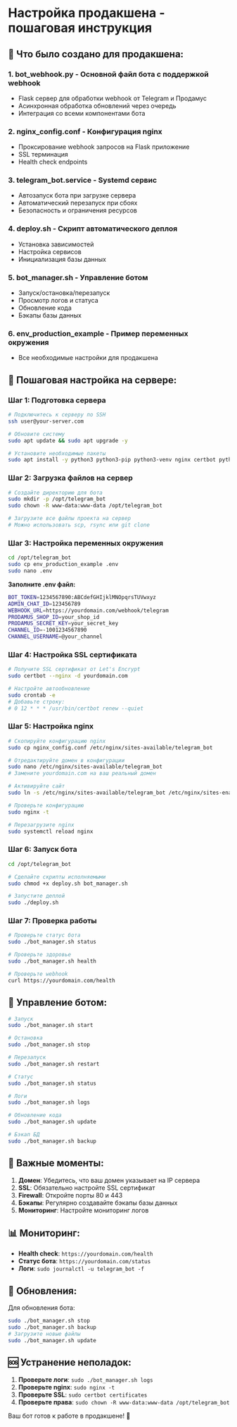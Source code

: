 # Настройка продакшена - пошаговая инструкция

## 🎯 Что было создано для продакшена:

### 1. **bot_webhook.py** - Основной файл бота с поддержкой webhook
- Flask сервер для обработки webhook от Telegram и Продамус
- Асинхронная обработка обновлений через очередь
- Интеграция со всеми компонентами бота

### 2. **nginx_config.conf** - Конфигурация nginx
- Проксирование webhook запросов на Flask приложение
- SSL терминация
- Health check endpoints

### 3. **telegram_bot.service** - Systemd сервис
- Автозапуск бота при загрузке сервера
- Автоматический перезапуск при сбоях
- Безопасность и ограничения ресурсов

### 4. **deploy.sh** - Скрипт автоматического деплоя
- Установка зависимостей
- Настройка сервисов
- Инициализация базы данных

### 5. **bot_manager.sh** - Управление ботом
- Запуск/остановка/перезапуск
- Просмотр логов и статуса
- Обновление кода
- Бэкапы базы данных

### 6. **env_production_example** - Пример переменных окружения
- Все необходимые настройки для продакшена

## 🚀 Пошаговая настройка на сервере:

### Шаг 1: Подготовка сервера
```bash
# Подключитесь к серверу по SSH
ssh user@your-server.com

# Обновите систему
sudo apt update && sudo apt upgrade -y

# Установите необходимые пакеты
sudo apt install -y python3 python3-pip python3-venv nginx certbot python3-certbot-nginx
```

### Шаг 2: Загрузка файлов на сервер
```bash
# Создайте директорию для бота
sudo mkdir -p /opt/telegram_bot
sudo chown -R www-data:www-data /opt/telegram_bot

# Загрузите все файлы проекта на сервер
# Можно использовать scp, rsync или git clone
```

### Шаг 3: Настройка переменных окружения
```bash
cd /opt/telegram_bot
sudo cp env_production_example .env
sudo nano .env
```

**Заполните .env файл:**
```bash
BOT_TOKEN=1234567890:ABCdefGHIjklMNOpqrsTUVwxyz
ADMIN_CHAT_ID=123456789
WEBHOOK_URL=https://yourdomain.com/webhook/telegram
PRODAMUS_SHOP_ID=your_shop_id
PRODAMUS_SECRET_KEY=your_secret_key
CHANNEL_ID=-1001234567890
CHANNEL_USERNAME=@your_channel
```

### Шаг 4: Настройка SSL сертификата
```bash
# Получите SSL сертификат от Let's Encrypt
sudo certbot --nginx -d yourdomain.com

# Настройте автообновление
sudo crontab -e
# Добавьте строку:
# 0 12 * * * /usr/bin/certbot renew --quiet
```

### Шаг 5: Настройка nginx
```bash
# Скопируйте конфигурацию nginx
sudo cp nginx_config.conf /etc/nginx/sites-available/telegram_bot

# Отредактируйте домен в конфигурации
sudo nano /etc/nginx/sites-available/telegram_bot
# Замените yourdomain.com на ваш реальный домен

# Активируйте сайт
sudo ln -s /etc/nginx/sites-available/telegram_bot /etc/nginx/sites-enabled/

# Проверьте конфигурацию
sudo nginx -t

# Перезагрузите nginx
sudo systemctl reload nginx
```

### Шаг 6: Запуск бота
```bash
cd /opt/telegram_bot

# Сделайте скрипты исполняемыми
sudo chmod +x deploy.sh bot_manager.sh

# Запустите деплой
sudo ./deploy.sh
```

### Шаг 7: Проверка работы
```bash
# Проверьте статус бота
sudo ./bot_manager.sh status

# Проверьте здоровье
sudo ./bot_manager.sh health

# Проверьте webhook
curl https://yourdomain.com/health
```

## 🔧 Управление ботом:

```bash
# Запуск
sudo ./bot_manager.sh start

# Остановка
sudo ./bot_manager.sh stop

# Перезапуск
sudo ./bot_manager.sh restart

# Статус
sudo ./bot_manager.sh status

# Логи
sudo ./bot_manager.sh logs

# Обновление кода
sudo ./bot_manager.sh update

# Бэкап БД
sudo ./bot_manager.sh backup
```

## 🚨 Важные моменты:

1. **Домен**: Убедитесь, что ваш домен указывает на IP сервера
2. **SSL**: Обязательно настройте SSL сертификат
3. **Firewall**: Откройте порты 80 и 443
4. **Бэкапы**: Регулярно создавайте бэкапы базы данных
5. **Мониторинг**: Настройте мониторинг логов

## 📊 Мониторинг:

- **Health check**: `https://yourdomain.com/health`
- **Статус бота**: `https://yourdomain.com/status`
- **Логи**: `sudo journalctl -u telegram_bot -f`

## 🔄 Обновления:

Для обновления бота:
```bash
sudo ./bot_manager.sh stop
sudo ./bot_manager.sh backup
# Загрузите новые файлы
sudo ./bot_manager.sh update
```

## 🆘 Устранение неполадок:

1. **Проверьте логи**: `sudo ./bot_manager.sh logs`
2. **Проверьте nginx**: `sudo nginx -t`
3. **Проверьте SSL**: `sudo certbot certificates`
4. **Проверьте права**: `sudo chown -R www-data:www-data /opt/telegram_bot`

Ваш бот готов к работе в продакшене! 🎉
